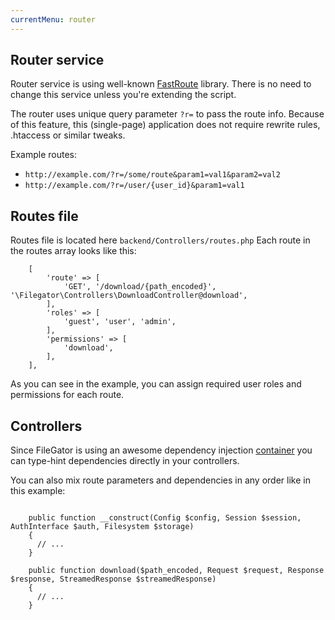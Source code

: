 ```yaml
---
currentMenu: router
---
```


## Router service

Router service is using well-known [FastRoute](https://github.com/nikic/FastRoute) library. There is no need to change this service unless you're extending the script.

The router uses unique query parameter `?r=` to pass the route info. Because of this feature, this (single-page) application does not require rewrite rules, .htaccess or similar tweaks.

Example routes:

- `http://example.com/?r=/some/route&param1=val1&param2=val2`
- `http://example.com/?r=/user/{user_id}&param1=val1`


## Routes file

Routes file is located here `backend/Controllers/routes.php` Each route in the routes array looks like this:


```
    [
        'route' => [
            'GET', '/download/{path_encoded}', '\Filegator\Controllers\DownloadController@download',
        ],
        'roles' => [
            'guest', 'user', 'admin',
        ],
        'permissions' => [
            'download',
        ],
    ],
```

As you can see in the example, you can assign required user roles and permissions for each route.

## Controllers

Since FileGator is using an awesome dependency injection [container](https://github.com/PHP-DI/PHP-DI) you can type-hint dependencies directly in your controllers. 

You can also mix route parameters and dependencies in any order like in this example:

```

    public function __construct(Config $config, Session $session, AuthInterface $auth, Filesystem $storage)
    {
      // ...
    }

    public function download($path_encoded, Request $request, Response $response, StreamedResponse $streamedResponse)
    {
      // ...
    }
```

